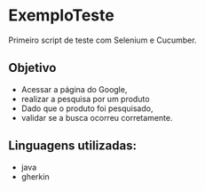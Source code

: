 # ExemploTeste
Primeiro script de teste com Selenium e Cucumber. 
## Objetivo
* Acessar a página do Google, 
* realizar a pesquisa por um produto
* Dado que o produto foi pesquisado,
* validar se a busca ocorreu corretamente.
## Linguagens utilizadas:
* java
* gherkin
